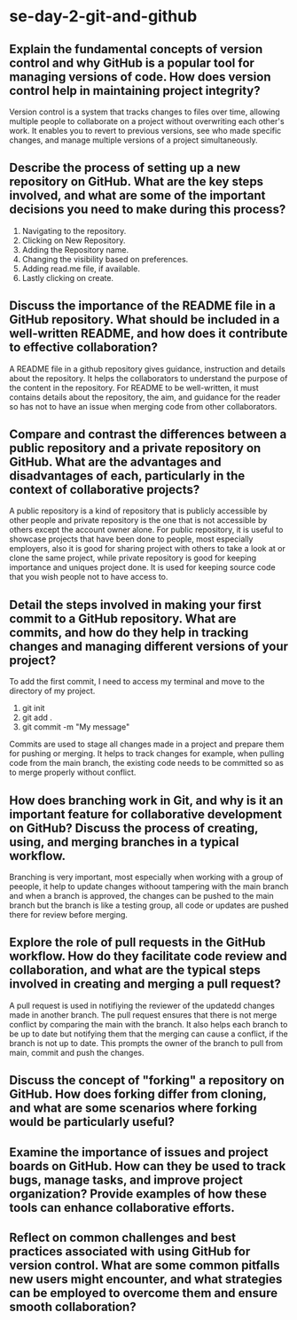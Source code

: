 # se-day-2-git-and-github
## Explain the fundamental concepts of version control and why GitHub is a popular tool for managing versions of code. How does version control help in maintaining project integrity?

Version control is a system that tracks changes to files over time, allowing multiple people to collaborate on a project without overwriting each other's work. It enables you to revert to previous versions, see who made specific changes, and manage multiple versions of a project simultaneously.


## Describe the process of setting up a new repository on GitHub. What are the key steps involved, and what are some of the important decisions you need to make during this process?

1. Navigating to the repository.
2. Clicking on New Repository.
3. Adding the Repository name.
4. Changing the visibility based on preferences.
5. Adding read.me file, if available.
6. Lastly clicking on create.

## Discuss the importance of the README file in a GitHub repository. What should be included in a well-written README, and how does it contribute to effective collaboration?

A README file in a github repository gives guidance, instruction and details about the repository. It helps the collaborators to understand the purpose of the content in the repository. For README to be well-written, it must contains details about the repository, the aim, and guidance for the reader so has not to have an issue when merging code from other collaborators.

## Compare and contrast the differences between a public repository and a private repository on GitHub. What are the advantages and disadvantages of each, particularly in the context of collaborative projects?

A public repository is a kind of repository that is publicly accessible by other people and private repository is the one that is not accessible by others except the account owner alone. For public repository, it is useful to showcase projects that have been done to people, most especially employers, also it is good for sharing project with others to take a look at or clone the same project, while private repository is good for keeping importance and uniques project done. It is used for keeping source code that you wish people not to have access to.

## Detail the steps involved in making your first commit to a GitHub repository. What are commits, and how do they help in tracking changes and managing different versions of your project?

To add the first commit, I need to access my terminal and move to the directory of my project.
1. git init
2. git add .
3. git commit -m "My message"

Commits are used to stage all changes made in a project and prepare them for pushing or merging. It helps to track changes for example, when pulling code from the main branch, the existing code needs to be committed so as to merge properly without conflict.

## How does branching work in Git, and why is it an important feature for collaborative development on GitHub? Discuss the process of creating, using, and merging branches in a typical workflow.

Branching is very important, most especially when working with a group of peeople, it help to update changes withoout tampering with the main branch and when a branch is approved, the changes can be pushed to the main branch but the branch is like a testing group, all code or updates are pushed there for review before merging.

## Explore the role of pull requests in the GitHub workflow. How do they facilitate code review and collaboration, and what are the typical steps involved in creating and merging a pull request?

A pull request is used in notifiying the reviewer of the updatedd changes made in another branch. The pull request ensures that there is not merge conflict by comparing the main with the branch. It also helps each branch to be up to date but notifying them that the merging can cause a conflict, if the branch is not up to date. This prompts the owner of the branch to pull from main, commit and push the changes.

## Discuss the concept of "forking" a repository on GitHub. How does forking differ from cloning, and what are some scenarios where forking would be particularly useful?

## Examine the importance of issues and project boards on GitHub. How can they be used to track bugs, manage tasks, and improve project organization? Provide examples of how these tools can enhance collaborative efforts.

## Reflect on common challenges and best practices associated with using GitHub for version control. What are some common pitfalls new users might encounter, and what strategies can be employed to overcome them and ensure smooth collaboration?
